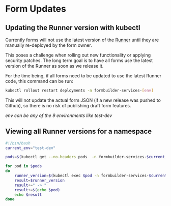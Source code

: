# Form Updates

## Updating the Runner version with kubectl

Currently forms will not use the latest version of the [Runner](https://github.com/ministryofjustice/fb-runner-node) until they are manually re-deployed by the form owner.

This poses a challenge when rolling out new functionality or applying security patches.
The long term goal is to have all forms use the latest version of the Runner as soon as we release it.

For the time being, if all forms need to be updated to use the latest Runner code, this command can be run:

```bash
kubectl rollout restart deployments -n formbuilder-services-[env]
```

This will not update the actual form JSON (if a new release was pushed to Github), so there is no risk of publishing draft form features.

*env can be any of the 9 environments like test-dev*

## Viewing all Runner versions for a namespace

```bash
#!/bin/bash
current_env="test-dev"

pods=$(kubectl get --no-headers pods  -n formbuilder-services-$current_env -o custom-columns=:metadata.name)

for pod in $pods
do
    runner_version=$(kubectl exec $pod -n formbuilder-services-$current_env -- cat APP_SHA)
    result=$runner_version
    result+=" -> "
    result+=$(echo $pod)
    echo $result
done
```
